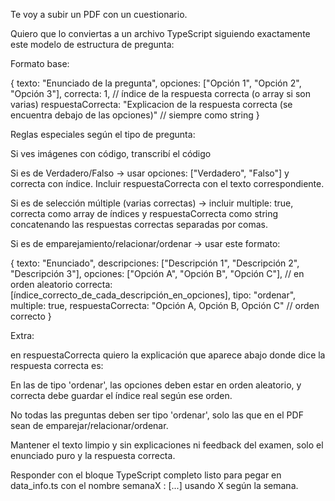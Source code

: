 Te voy a subir un PDF con un cuestionario.

Quiero que lo conviertas a un archivo TypeScript siguiendo exactamente este modelo de estructura de pregunta:

Formato base:

{
texto: "Enunciado de la pregunta",
opciones: ["Opción 1", "Opción 2", "Opción 3"],
correcta: 1, // índice de la respuesta correcta (o array si son varias)
respuestaCorrecta: "Explicacion de la respuesta correcta (se encuentra debajo de las opciones)" // siempre como string
}

Reglas especiales según el tipo de pregunta:

Si ves imágenes con código, transcribí el código

Si es de Verdadero/Falso → usar opciones: ["Verdadero", "Falso"] y correcta con índice. Incluir respuestaCorrecta con el texto correspondiente.

Si es de selección múltiple (varias correctas) → incluir multiple: true, correcta como array de índices y respuestaCorrecta como string concatenando las respuestas correctas separadas por comas.

Si es de emparejamiento/relacionar/ordenar → usar este formato:

{
texto: "Enunciado",
descripciones: ["Descripción 1", "Descripción 2", "Descripción 3"],
opciones: ["Opción A", "Opción B", "Opción C"], // en orden aleatorio
correcta: [índice_correcto_de_cada_descripción_en_opciones],
tipo: "ordenar",
multiple: true,
respuestaCorrecta: "Opción A, Opción B, Opción C" // orden correcto
}

Extra:

en respuestaCorrecta quiero la explicación que aparece abajo donde dice la respuesta correcta es:

En las de tipo 'ordenar', las opciones deben estar en orden aleatorio, y correcta debe guardar el índice real según ese orden.

No todas las preguntas deben ser tipo 'ordenar', solo las que en el PDF sean de emparejar/relacionar/ordenar.

Mantener el texto limpio y sin explicaciones ni feedback del examen, solo el enunciado puro y la respuesta correcta.

Responder con el bloque TypeScript completo listo para pegar en data_info.ts con el nombre semanaX : [...] usando X según la semana.
